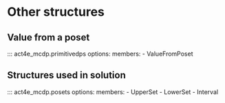 # Other structures

## Value from a poset

::: act4e_mcdp.primitivedps
    options:
      members:
        - ValueFromPoset

## Structures used in solution

::: act4e_mcdp.posets
    options:
      members:
        - UpperSet
        - LowerSet
        - Interval

